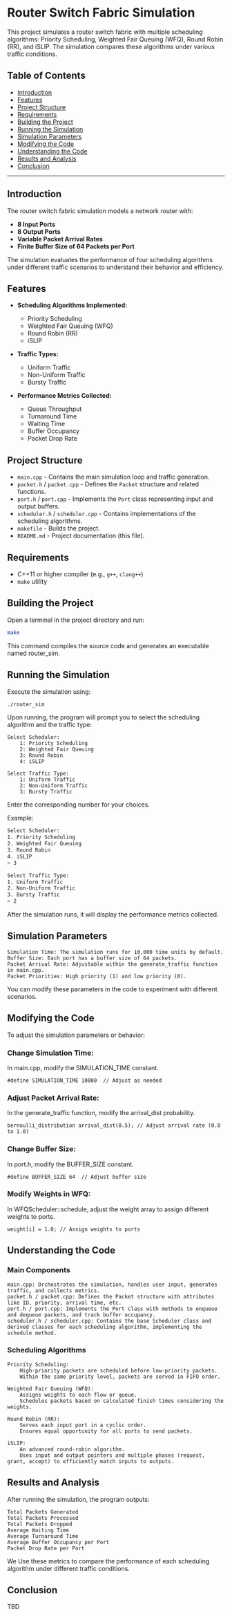 # Router Switch Fabric Simulation

This project simulates a router switch fabric with multiple scheduling algorithms: Priority Scheduling, Weighted Fair Queuing (WFQ), Round Robin (RR), and iSLIP. The simulation compares these algorithms under various traffic conditions.

## Table of Contents

- [Introduction](#introduction)
- [Features](#features)
- [Project Structure](#project-structure)
- [Requirements](#requirements)
- [Building the Project](#building-the-project)
- [Running the Simulation](#running-the-simulation)
- [Simulation Parameters](#simulation-parameters)
- [Modifying the Code](#modifying-the-code)
- [Understanding the Code](#understanding-the-code)
- [Results and Analysis](#results-and-analysis)
- [Conclusion](#conclusion)

---

## Introduction

The router switch fabric simulation models a network router with:

- **8 Input Ports**
- **8 Output Ports**
- **Variable Packet Arrival Rates**
- **Finite Buffer Size of 64 Packets per Port**

The simulation evaluates the performance of four scheduling algorithms under different traffic scenarios to understand their behavior and efficiency.

## Features

- **Scheduling Algorithms Implemented:**
  - Priority Scheduling
  - Weighted Fair Queuing (WFQ)
  - Round Robin (RR)
  - iSLIP

- **Traffic Types:**
  - Uniform Traffic
  - Non-Uniform Traffic
  - Bursty Traffic

- **Performance Metrics Collected:**
  - Queue Throughput
  - Turnaround Time
  - Waiting Time
  - Buffer Occupancy
  - Packet Drop Rate

## Project Structure

- `main.cpp` - Contains the main simulation loop and traffic generation.
- `packet.h` / `packet.cpp` - Defines the `Packet` structure and related functions.
- `port.h` / `port.cpp` - Implements the `Port` class representing input and output buffers.
- `scheduler.h` / `scheduler.cpp` - Contains implementations of the scheduling algorithms.
- `makefile` - Builds the project.
- `README.md` - Project documentation (this file).

## Requirements

- C++11 or higher compiler (e.g., `g++`, `clang++`)
- `make` utility

## Building the Project

Open a terminal in the project directory and run:

```bash
make
```

This command compiles the source code and generates an executable named router_sim.

## Running the Simulation

Execute the simulation using:

```bash
./router_sim
```

Upon running, the program will prompt you to select the scheduling algorithm and the traffic type:

    Select Scheduler:
        1: Priority Scheduling
        2: Weighted Fair Queuing
        3: Round Robin
        4: iSLIP

    Select Traffic Type:
        1: Uniform Traffic
        2: Non-Uniform Traffic
        3: Bursty Traffic

Enter the corresponding number for your choices.

Example:

```bash
Select Scheduler:
1. Priority Scheduling
2. Weighted Fair Queuing
3. Round Robin
4. iSLIP
> 3

Select Traffic Type:
1. Uniform Traffic
2. Non-Uniform Traffic
3. Bursty Traffic
> 2
```

After the simulation runs, it will display the performance metrics collected.

## Simulation Parameters

    Simulation Time: The simulation runs for 10,000 time units by default.
    Buffer Size: Each port has a buffer size of 64 packets.
    Packet Arrival Rate: Adjustable within the generate_traffic function in main.cpp.
    Packet Priorities: High priority (1) and low priority (0).

You can modify these parameters in the code to experiment with different scenarios.

## Modifying the Code

To adjust the simulation parameters or behavior:

### Change Simulation Time:

In main.cpp, modify the SIMULATION_TIME constant.

    #define SIMULATION_TIME 10000  // Adjust as needed

### Adjust Packet Arrival Rate:

In the generate_traffic function, modify the arrival_dist probability.

    bernoulli_distribution arrival_dist(0.5); // Adjust arrival rate (0.0 to 1.0)

### Change Buffer Size:

In port.h, modify the BUFFER_SIZE constant.

    #define BUFFER_SIZE 64  // Adjust buffer size

### Modify Weights in WFQ:

In WFQScheduler::schedule, adjust the weight array to assign different weights to ports.

    weight[i] = 1.0; // Assign weights to ports

## Understanding the Code
### Main Components

    main.cpp: Orchestrates the simulation, handles user input, generates traffic, and collects metrics.
    packet.h / packet.cpp: Defines the Packet structure with attributes like ID, priority, arrival time, etc.
    port.h / port.cpp: Implements the Port class with methods to enqueue and dequeue packets, and track buffer occupancy.
    scheduler.h / scheduler.cpp: Contains the base Scheduler class and derived classes for each scheduling algorithm, implementing the schedule method.

### Scheduling Algorithms

    Priority Scheduling:
        High-priority packets are scheduled before low-priority packets.
        Within the same priority level, packets are served in FIFO order.

    Weighted Fair Queuing (WFQ):
        Assigns weights to each flow or queue.
        Schedules packets based on calculated finish times considering the weights.

    Round Robin (RR):
        Serves each input port in a cyclic order.
        Ensures equal opportunity for all ports to send packets.

    iSLIP:
        An advanced round-robin algorithm.
        Uses input and output pointers and multiple phases (request, grant, accept) to efficiently match inputs to outputs.

## Results and Analysis

After running the simulation, the program outputs:

    Total Packets Generated
    Total Packets Processed
    Total Packets Dropped
    Average Waiting Time
    Average Turnaround Time
    Average Buffer Occupancy per Port
    Packet Drop Rate per Port

We Use these metrics to compare the performance of each scheduling algorithm under different traffic conditions.

## Conclusion

TBD
